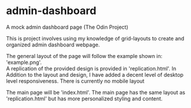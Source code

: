 # admin-dashboard
A mock admin dashboard page (The Odin Project)

This is project involves using my knowledge of grid-layouts to create
and organized admin dashboard webpage.

The general layout of the page will follow the example shown in: 'example.png'.  
A replication of the provided design is provided in 'replication.html'. In 
Addition to the layout and design, I have added a decent level of desktop level
responsiveness. There is currently no mobile layout


The main page will be 'index.html'. The main page has the same layout as 
'replication.html' but has more personalized styling and content.